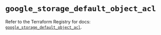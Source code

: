 # `google_storage_default_object_acl`

Refer to the Terraform Registry for docs: [`google_storage_default_object_acl`](https://registry.terraform.io/providers/drfaust92/google/4.16.4/docs/resources/storage_default_object_acl).
